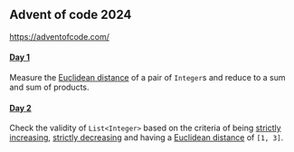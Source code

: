 ## Advent of code 2024

https://adventofcode.com/

#### [Day 1](https://github.com/ericbalawejder/advent-of-code/tree/main/src/main/java/aoc/year2024/day1)

Measure the [Euclidean distance](https://en.wikipedia.org/wiki/Euclidean_distance) of a pair of `Integer`s and
reduce to a sum and sum of products.

#### [Day 2](https://github.com/ericbalawejder/advent-of-code/tree/main/src/main/java/aoc/year2024/day2)

Check the validity of `List<Integer>` based on the criteria of being 
[strictly increasing](https://en.wikipedia.org/wiki/Monotonic_function#Monotonicity_in_calculus_and_analysis), 
[strictly decreasing](https://en.wikipedia.org/wiki/Monotonic_function#Monotonicity_in_calculus_and_analysis) and 
having a [Euclidean distance](https://en.wikipedia.org/wiki/Euclidean_distance) of `[1, 3]`.
